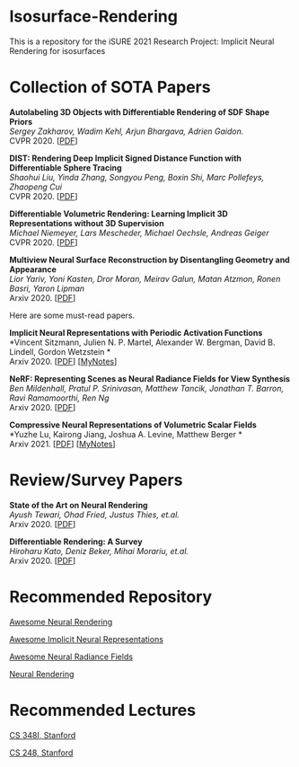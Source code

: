 # Isosurface-Rendering
This is a repository for the iSURE 2021 Research Project: Implicit Neural Rendering for isosurfaces

# Collection of SOTA Papers
**Autolabeling 3D Objects with Differentiable Rendering of SDF Shape Priors**<br>
*Sergey Zakharov, Wadim Kehl, Arjun Bhargava, Adrien Gaidon.*<br>
CVPR 2020. [[PDF](https://openaccess.thecvf.com/content_CVPR_2020/papers/Zakharov_Autolabeling_3D_Objects_With_Differentiable_Rendering_of_SDF_Shape_Priors_CVPR_2020_paper.pdf)]

**DIST: Rendering Deep Implicit Signed Distance Function with Differentiable Sphere Tracing**<br>
*Shaohui Liu, Yinda Zhang, Songyou Peng, Boxin Shi, Marc Pollefeys, Zhaopeng Cui*<br>
CVPR 2020. [[PDF](https://openaccess.thecvf.com/content_CVPR_2020/papers/Liu_DIST_Rendering_Deep_Implicit_Signed_Distance_Function_With_Differentiable_Sphere_CVPR_2020_paper.pdf)]

**Differentiable Volumetric Rendering: Learning Implicit 3D Representations without 3D Supervision**<br>
*Michael Niemeyer, Lars Mescheder, Michael Oechsle, Andreas Geiger*<br>
CVPR 2020. [[PDF](https://openaccess.thecvf.com/content_CVPR_2020/papers/Niemeyer_Differentiable_Volumetric_Rendering_Learning_Implicit_3D_Representations_Without_3D_Supervision_CVPR_2020_paper.pdf)]

**Multiview Neural Surface Reconstruction by Disentangling Geometry and Appearance**<br>
*Lior Yariv, Yoni Kasten, Dror Moran, Meirav Galun, Matan Atzmon, Ronen Basri, Yaron Lipman*<br>
Arxiv 2020. [[PDF](https://arxiv.org/pdf/2003.09852.pdf)]

Here are some must-read papers.

**Implicit Neural Representations with Periodic Activation Functions**<br>
*Vincent Sitzmann, Julien N. P. Martel, Alexander W. Bergman, David B. Lindell, Gordon Wetzstein *<br>
Arxiv 2020. [[PDF](https://arxiv.org/abs/2006.09661.pdf)] [[MyNotes](https://zhuanlan.zhihu.com/p/391912906)]

**NeRF: Representing Scenes as Neural Radiance Fields for View Synthesis**<br>
*Ben Mildenhall, Pratul P. Srinivasan, Matthew Tancik, Jonathan T. Barron, Ravi Ramamoorthi, Ren Ng*<br>
Arxiv 2020. [[PDF](https://arxiv.org/abs/2003.08934.pdf)] 

**Compressive Neural Representations of Volumetric Scalar Fields**<br>
*Yuzhe Lu, Kairong Jiang, Joshua A. Levine, Matthew Berger *<br>
Arxiv 2021. [[PDF](https://arxiv.org/abs/2104.04523.pdf)] [[MyNotes](https://zhuanlan.zhihu.com/p/391897326)]


# Review/Survey Papers
**State of the Art on Neural Rendering**<br>
*Ayush Tewari, Ohad Fried, Justus Thies, et.al.*<br>
Arxiv 2020. [[PDF](https://arxiv.org/abs/2004.03805)]

**Differentiable Rendering: A Survey**<br>
*Hiroharu Kato, Deniz Beker, Mihai Morariu, et.al.*<br>
Arxiv 2020. [[PDF](https://arxiv.org/abs/2006.12057)]

# Recommended Repository
[Awesome Neural Rendering](https://github.com/weihaox/awesome-neural-rendering)

[Awesome Implicit Neural Representations](https://github.com/vsitzmann/awesome-implicit-representations)

[Awesome Neural Radiance Fields](https://github.com/yenchenlin/awesome-NeRF)

[Neural Rendering](https://paperswithcode.com/task/neural-rendering)

# Recommended Lectures 
[CS 348I, Stanford](http://cs348i.stanford.edu/#schedule)

[CS 248, Stanford](http://cs248.stanford.edu/winter21)

